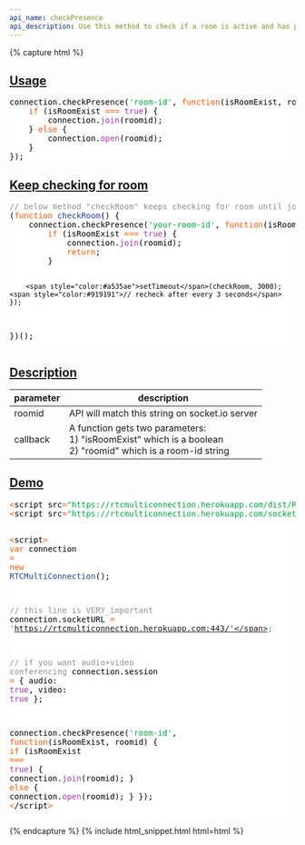 ```yaml
---
api_name: checkPresence
api_description: Use this method to check if a room is active and has participants
---
```


{% capture html %}

  <section id="usage">
    <h2><a href="#usage">Usage</a></h2>
    <pre style="background:#fff;color:#000">connection.checkPresence(<span style="color:#00a33f">'room-id'</span>, <span style="color:#ff5600">function</span>(isRoomExist, roomid, error) {
    <span style="color:#ff5600">if</span> (isRoomExist <span style="color:#ff5600">===</span> <span style="color:#a535ae">true</span>) {
        connection.<span style="color:#a535ae">join</span>(roomid);
    } <span style="color:#ff5600">else</span> {
        connection.<span style="color:#a535ae">open</span>(roomid);
    }
});
</pre>
  </section>

  <section id="looper">
    <h2><a href="#looper">Keep checking for room</a></h2>
    <pre style="background:#fff;color:#000"><span style="color:#919191">// below method "checkRoom" keeps checking for room until joins it</span>
(<span style="color:#ff5600">function</span> <span style="color:#21439c">checkRoom</span>() {
    connection.checkPresence(<span style="color:#00a33f">'your-room-id'</span>, <span style="color:#ff5600">function</span>(isRoomExist, roomid, error) {
        <span style="color:#ff5600">if</span> (isRoomExist <span style="color:#ff5600">===</span> <span style="color:#a535ae">true</span>) {
            connection.<span style="color:#a535ae">join</span>(roomid);
            <span style="color:#ff5600">return</span>;
        }

        <span style="color:#a535ae">setTimeout</span>(checkRoom, 3000); <span style="color:#919191">// recheck after every 3 seconds</span>
    });
})();
</pre>
  </section>

  <section id="description">
    <h2><a href="#description">Description</a></h2>
    <div class="datagrid">
    <table>
    <thead><tr><th>parameter</th><th>description</th></tr></thead>
    <tbody>
      <tr>
        <td>roomid</td>
        <td>API will match this string on socket.io server</td>
      </tr>
      <tr>
        <td>callback</td>
        <td>
            A function gets two parameters:<br>
            1) "isRoomExist" which is a boolean<br>
            2) "roomid" which is a room-id string
        </td>
      </tr>
    </tbody>
    </table>
    </div>
  </section>
  
  <section id="demo">
    <h2><a href="#demo">Demo</a></h2>
    <pre style="background:#fff;color:#000"><span style="color:#ff5600">&lt;</span>script src<span style="color:#ff5600">=</span><span style="color:#00a33f">"https://rtcmulticonnection.herokuapp.com/dist/RTCMultiConnection.min.js"</span><span style="color:#ff5600">></span><span style="color:#ff5600">&lt;</span>/script<span style="color:#ff5600">></span>
<span style="color:#ff5600">&lt;</span>script src<span style="color:#ff5600">=</span><span style="color:#00a33f">"https://rtcmulticonnection.herokuapp.com/socket.io/socket.io.js"</span><span style="color:#ff5600">></span><span style="color:#ff5600">&lt;</span>/script<span style="color:#ff5600">></span>

<span style="color:#ff5600">&lt;</span>script<span style="color:#ff5600">></span>
<span style="color:#ff5600">var</span> connection <span style="color:#ff5600">=</span> <span style="color:#ff5600">new</span> <span style="color:#21439c">RTCMultiConnection</span>();

<span style="color:#919191">// this line is VERY_important</span>
connection.socketURL <span style="color:#ff5600">=</span> <span style="color:#00a33f">'https://rtcmulticonnection.herokuapp.com:443/'</span>;

<span style="color:#919191">// if you want audio+video conferencing</span>
connection.session <span style="color:#ff5600">=</span> {
    audio: <span style="color:#a535ae">true</span>,
    video: <span style="color:#a535ae">true</span>
};

connection.checkPresence(<span style="color:#00a33f">'room-id'</span>, <span style="color:#ff5600">function</span>(isRoomExist, roomid) {
    <span style="color:#ff5600">if</span> (isRoomExist <span style="color:#ff5600">===</span> <span style="color:#a535ae">true</span>) {
        connection.<span style="color:#a535ae">join</span>(roomid);
    } <span style="color:#ff5600">else</span> {
        connection.<span style="color:#a535ae">open</span>(roomid);
    }
});
<span style="color:#ff5600">&lt;</span>/script<span style="color:#ff5600">></span>
</pre>
  </section>

{% endcapture %}
{% include html_snippet.html html=html %}
